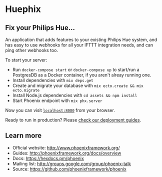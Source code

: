 # Huephix

## Fix your Philips Hue...

An application that adds features to your existing Philips Hue system, and has easy to use webhooks for all your IFTTT integration needs, and can ping other webhooks too.

To start your server:
  * Run `docker-compose start` or `docker-compose up` to start/run a PostgresDB as a Docker container, if you aren't alreay running one.
  * Install dependencies with `mix deps.get`
  * Create and migrate your database with `mix ecto.create && mix ecto.migrate`
  * Install Node.js dependencies with `cd assets && npm install`
  * Start Phoenix endpoint with `mix phx.server`

Now you can visit [`localhost:8080`](http://localhost:8080) from your browser.

Ready to run in production? Please [check our deployment guides](http://www.phoenixframework.org/docs/deployment).

## Learn more

  * Official website: http://www.phoenixframework.org/
  * Guides: http://phoenixframework.org/docs/overview
  * Docs: https://hexdocs.pm/phoenix
  * Mailing list: http://groups.google.com/group/phoenix-talk
  * Source: https://github.com/phoenixframework/phoenix

